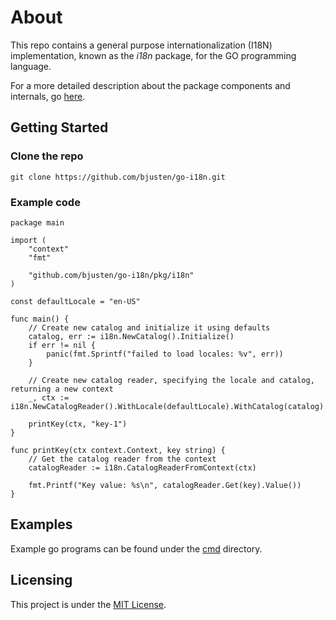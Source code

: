 # About

This repo contains a general purpose internationalization (I18N) implementation, known as the *i18n* package, for the GO programming language.

For a more detailed description about the package components and internals, go [here](https://github.com/bjusten/go-i18n/tree/main/detailed.md).

## Getting Started

### Clone the repo

```
git clone https://github.com/bjusten/go-i18n.git
```

### Example code

```
package main

import (
	"context"
	"fmt"

   	"github.com/bjusten/go-i18n/pkg/i18n"
)

const defaultLocale = "en-US"

func main() {
	// Create new catalog and initialize it using defaults
	catalog, err := i18n.NewCatalog().Initialize()
	if err != nil {
    	panic(fmt.Sprintf("failed to load locales: %v", err))
	}

	// Create new catalog reader, specifying the locale and catalog, returning a new context
	_, ctx := i18n.NewCatalogReader().WithLocale(defaultLocale).WithCatalog(catalog).WithNewContext()

	printKey(ctx, "key-1")
}

func printKey(ctx context.Context, key string) {
	// Get the catalog reader from the context
	catalogReader := i18n.CatalogReaderFromContext(ctx)

	fmt.Printf("Key value: %s\n", catalogReader.Get(key).Value())
}
```

## Examples

Example go programs can be found under the [cmd](https://github.com/bjusten/go-i18n/tree/main/cmd) directory.

## Licensing

This project is under the [MIT License](https://github.com/bjusten/go-i18n/tree/main/LICENSE).